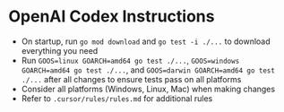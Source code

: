 # OpenAI Codex Instructions

- On startup, run `go mod download` and `go test -i ./...` to download everything you need
- Run `GOOS=linux GOARCH=amd64 go test ./...`, `GOOS=windows GOARCH=amd64 go test ./...`, and `GOOS=darwin GOARCH=amd64 go test ./...` after all changes to ensure tests pass on all platforms
- Consider all platforms (Windows, Linux, Mac) when making changes
- Refer to `.cursor/rules/rules.md` for additional rules
